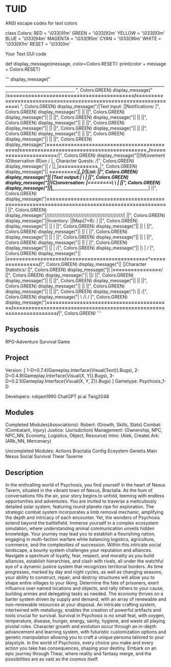 # TUID #

ANSI escape codes for text colors

class Colors:
    RED = '\033[91m'
    GREEN = '\033[92m'
    YELLOW = '\033[93m'
    BLUE = '\033[94m'
    MAGENTA = '\033[95m'
    CYAN = '\033[96m'
    WHITE = '\033[97m'
    RESET = '\033[0m'

Your Text GUI code

def display_message(message, color=Colors.RESET):
    print(color + message + Colors.RESET)

'''
display_message("   ________________________________________________________________________________________________________________   ", Colors.GREEN)
display_message(" /__==========================================/\==================================================================__\ ", Colors.GREEN)
display_message("/|Text input:                                 ||Notifications:                                                      |\", Colors.GREEN)
display_message("||                                            ||                                                                    ||", Colors.GREEN)
display_message("||                                            ||                                                                    ||", Colors.GREEN)
display_message("||                                            ||                                                                    ||", Colors.GREEN)
display_message("||                                            ||                                                                    ||", Colors.GREEN)
display_message("||                                            ||                                                                    ||", Colors.GREEN)
display_message("||                                            ||                                                                    ||", Colors.GREEN)
display_message("||                                            ||                                                                    ||", Colors.GREEN)
display_message("||                                            ||                                                                    ||", Colors.GREEN)
display_message("|__===========================================\/==========================================_/======================__/|", Colors.GREEN)
display_message("||(M)ovement        (O)bservation      (R)un  /                                           |\_  Character Quests:  _/_|", Colors.GREEN)
display_message("||                                           /                                            |_\|\__|__=============__\_|", Colors.GREEN)
display_message("||                             __=========__|_____________________________________________|__\_|/|List:             ||", Colors.GREEN)
display_message("||                             |Text output:|                                                 \ \|                  ||", Colors.GREEN)
display_message("||(C)onversation:              |__========__\                                                  \ |                  ||", Colors.GREEN)
display_message("||_____________________________|_____________\__________________________________________________\|                  ||", Colors.GREEN)
display_message("|__============================================================================================__|                  ||", Colors.GREEN)
display_message("|/\/\/\/\/\/\/\/\/\/\/\/\/\/\/\/\/\/\/\/\/\/\/\/\/\/\/\/\/\/\/\/\/\/\/\/\/\/\/\/\/\/\/\/\/\/\/\/\|                  ||", Colors.GREEN)
display_message("||Inventory:                                  ||Map(7*8):                                        |                  ||", Colors.GREEN)
display_message("||                                            ||                                                 |                  ||", Colors.GREEN)
display_message("||                                            ||                                                 |                  ||", Colors.GREEN)
display_message("||                                            ||                                                 |                  ||", Colors.GREEN)
display_message("||                                            ||                                                 |                  ||", Colors.GREEN)
display_message("||                                            ||                                                 |                  ||", Colors.GREEN)
display_message("||                                            ||                                                 |                  ||", Colors.GREEN)
display_message("||                                            ||                                                 |                  /|", Colors.GREEN)
display_message("||                                            |\                                                 |                 / |", Colors.GREEN)
display_message("||                                            |__\===================/===========================^================/__|", Colors.GREEN)
display_message("||                                            ||Character Statistics/                                               ||", Colors.GREEN)
display_message("||                                            |__================__/                                                ||", Colors.GREEN)
display_message("||                                            ||/                                                                   ||", Colors.GREEN)
display_message("||                                            ||                                                                    ||", Colors.GREEN)
display_message("||                                            ||                                                                    ||", Colors.GREEN)
display_message("||                                            ||                                                                    ||", Colors.GREEN)
display_message("||                                            ||                                                                    ||", Colors.GREEN)
display_message("|\                                            ||                                                                    /|", Colors.GREEN)
display_message("| \                                           /\                                                                   / |", Colors.GREEN)
display_message("|__\=========================================/==\=================================================================/__|", Colors.GREEN)
'`'


## Psychosis

RPG-Adventure Survival Game


## Project

Version:
[
1-D=0.7.4(Gameplay.Interface{Visual(Text)}.Bugs),
2-D=0.4.8(Gameplay.Interface{Visual(X, Y)}.Bugs),
3-D=0.2.1(Gameplay.Interface{Visual(X, Y, Z)}.Bugs)
]
Gametype: 
	Psychosis_1-D

Developers:
	robjam1990
	ChatGPT
	pi.ai
	Twig2048

## Modules

Completed Modules(Associations):
	Robert: (Growth, Skills, Stats)
	Combat: (Combatant, Injury)
	Justice: (Jurisdiction)
	Management: (Ownership, NPC, NPC_NN, Economy, Logistics, Object, Resource)
	Intro: (Alek, Create)
	Ark: (ARk_NN, Mercenary)

Uncompleted Modules:
	Actions
	Bractalia
	Config
	Ecoystem
	Genetis
	Main
	Nexus
	Social
	Survival
	Thear
	Taverne

 ## Description

In the enthralling world of Psychosis, you find yourself in the heart of Nexus Tavern, situated in the vibrant town of Nexus, Bractalia. As the hum of conversations fills the air, your story begins to unfold, teeming with endless opportunities and adventures.
You are invited to traverse a meticulously detailed solar system, featuring round planets ripe for exploration. The strategic combat system incorporates a limb removal mechanic, amplifying the depth and intricacy of each encounter.
Yet, the wonders of Psychosis extend beyond the battlefield. Immerse yourself in a complex ecosystem simulation, where understanding animal communication unveils hidden knowledge. Your journey may lead you to establish a flourishing nation, engaging in multi-faction warfare while balancing logistics, agriculture, commerce, and the complexities of succession.
Within this intricate social landscape, a bounty system challenges your reputation and alliances. Navigate a spectrum of loyalty, fear, respect, and morality as you build alliances, establish hierarchies, and clash with rivals, all under the watchful eye of a dynamic justice system that recognizes territorial borders.
As time progresses, marked by day and night cycles, as well as changing seasons, your ability to construct, repair, and destroy structures will allow you to shape entire villages to your liking. Determine the fate of prisoners, exert influence over named locations and objects, and rally others to your cause, building armies and delegating tasks as needed.
The economy thrives on a barter system driven by supply and demand, with an array of renewable and non-renewable resources at your disposal. An intricate crafting system, intertwined with metallurgy, enables the creation of powerful artifacts and tools crucial for survival.
Survival in Psychosis is no small feat, with oxygen, temperature, disease, hunger, energy, sanity, hygiene, and waste all playing pivotal roles. Character growth and evolution occur through an in-depth advancement and learning system, with futuristic customization options and genetic manipulation allowing you to craft a unique persona tailored to your playstyle.
In the world of Psychosis, every choice you make and every action you take has consequences, shaping your destiny. Embark on an epic journey through Thear, where reality and fantasy merge, and the possibilities are as vast as the cosmos itself.




